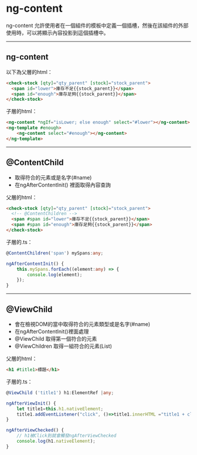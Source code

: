 # ng-content

ng-content 允許使用者在一個組件的模板中定義一個插槽，然後在該組件的外部使用時，可以將顯示內容投影到這個插槽中。

---

## ng-content

以下為父層的html：

```html
<check-stock [qty]="qty_parent" [stock]="stock_parent">
  <span id="lower">庫存不足{{stock_parent}}</span>
  <span id="enough">庫存足夠{{stock_parent}}</span>
</check-stock>
```

子層的html：
```html
<ng-content *ngIf="isLower; else enough" select="#lower"></ng-content>
<ng-template #enough>
    <ng-content select="#enough"></ng-content>
</ng-template>   
```

---

## @ContentChild

- 取得符合的元素或是名字(#name)
- 在ngAfterContentInit() 裡面取得內容查詢

父層的html：
```html
<check-stock [qty]="qty_parent" [stock]="stock_parent">
  <!-- @ContentChildren -->
  <span #span id="lower">庫存不足{{stock_parent}}</span>
  <span #span id="enough">庫存足夠{{stock_parent}}</span>
</check-stock>
```

子層的.ts：
```ts
@ContentChildren('span') mySpans:any;

ngAfterContentInit() {
    this.mySpans.forEach((element:any) => {
        console.log(element);
    });
}
```
---


## @ViewChild

- 會在檢視DOM的當中取得符合的元素類型或是名字(#name)
- 在ngAfterContentInit()裡面處理
- @ViewChild 取得第一個符合的元素
- @ViewChildren 取得一組符合的元素(List)

父層的html：
```html
<h1 #title1>標題</h1>
```

子層的.ts：
```ts
@ViewChild ('title1') h1:ElementRef |any;

ngAfterViewInit() {
    let title1=this.h1.nativeElement;
    title1.addEventListener("click", ()=>title1.innerHTML ="title1 + click event");
}

ngAfterViewChecked() {
    // h1被Click到就會觸發ngAfterViewChecked
    console.log(h1.nativeElement);
}
```